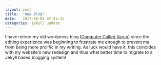 ```yaml
---
layout: post
title:  "New Blog"
date:   2017-10-01 07:43:41
categories: jekyll update
---
```


I have retired my old wordpress blog ([Computer Called Varun](computercallledvarun.wordpress.com)) since the editing experience was beginning to frustrate me enough to prevent me from being more prolific in my writing. As luck would have it, this coincides with my website's new redesign and thus what better time to migrate to a Jekyll based blogging system!